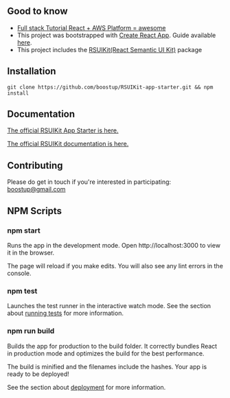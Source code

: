 

## Good to know
 - [Full stack Tutorial React + AWS Platform = awesome](https://serverless-stack.com/chapters/create-a-new-reactjs-app.html)
 - This project was bootstrapped with [Create React App](https://github.com/facebookincubator/create-react-app).  Guide available [here](https://github.com/facebookincubator/create-react-app/blob/master/packages/react-scripts/template/README.md).
 - This project includes the [RSUIKit(React Semantic UI Kit)](https://github.com/boostup/react-semantic-ui-kit) package

## Installation

```code
git clone https://github.com/boostup/RSUIKit-app-starter.git && npm install
```

## Documentation

[The official RSUIKit App Starter is here.](https://boostup.github.io/RSUIKit-app-starter/#/)

[The official RSUIKit documentation is here.](https://boostup.github.io/react-semantic-ui-kit/#/)


## Contributing

Please do get in touch if you're interested in participating: boostup@gmail.com

## NPM Scripts
### npm start

Runs the app in the development mode.
Open http://localhost:3000 to view it in the browser.

The page will reload if you make edits.
You will also see any lint errors in the console.  

### npm test

Launches the test runner in the interactive watch mode.
See the section about [running tests](https://github.com/facebookincubator/create-react-app/blob/master/packages/react-scripts/template/README.md#running-tests) for more information.

### npm run build

Builds the app for production to the build folder.
It correctly bundles React in production mode and optimizes the build for the best performance.

The build is minified and the filenames include the hashes.
Your app is ready to be deployed!

See the section about [deployment](https://github.com/facebookincubator/create-react-app/blob/master/packages/react-scripts/template/README.md#deployment) for more information.